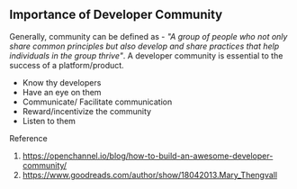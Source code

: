 ## Importance of Developer Community

Generally, community can be defined as - _"A group of people who not only share common principles but also develop and share practices that help individuals in the group thrive"_. A developer community is essential to the success of a platform/product.

-  Know thy developers
-  Have an eye on them
-  Communicate/ Facilitate communication
-  Reward/incentivize the community
-  Listen to them

Reference

1. https://openchannel.io/blog/how-to-build-an-awesome-developer-community/
2. https://www.goodreads.com/author/show/18042013.Mary_Thengvall
